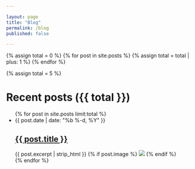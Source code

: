 ```yaml
---

layout: page
title: "Blog"
permalink: /blog
published: false

---
```


{% assign total = 0 %}
{% for post in site.posts %}
  {% assign total = total | plus: 1 %}
{% endfor %}

{% assign total = 5 %}
<h1 class="page-heading">Recent posts ({{ total }})</h1>

<ul class="post-list">
  {% for post in site.posts limit:total %}
    <li>
      <span class="post-meta">{{ post.date | date: "%b %-d, %Y" }}</span>
      <h2>
        <a class="post-link" href="{{ post.url | prepend: site.baseurl }}">{{ post.title }}</a>
      </h2>
      {{ post.excerpt | strip_html }}
      {% if post.image %}
        <a href="{{ post.url | prepend: site.baseurl }}" ><img src="{{ post.image }}" /></a>
      {% endif %}
    </li>
  {% endfor %}
</ul>